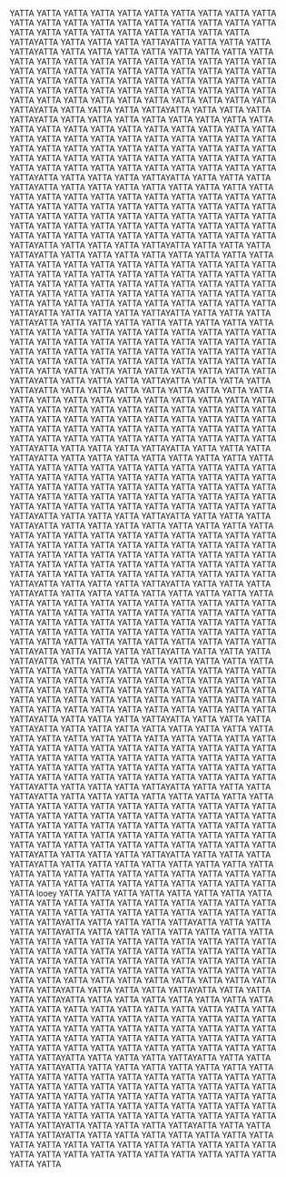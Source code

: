YATTA YATTA YATTA YATTA YATTA YATTA YATTA YATTA YATTA YATTA YATTA YATTA YATTA YATTA YATTA YATTA YATTA YATTA YATTA YATTA YATTA YATTA YATTA YATTA YATTA YATTA YATTA YATTA YATTA YATTAYATTA YATTA YATTA YATTA YATTAYATTA YATTA YATTA YATTA YATTAYATTA YATTA YATTA YATTA YATTA YATTA YATTA YATTA YATTA YATTA YATTA YATTA YATTA YATTA YATTA YATTA YATTA YATTA YATTA YATTA YATTA YATTA YATTA YATTA YATTA YATTA YATTA YATTA YATTA YATTA YATTA YATTA YATTA YATTA YATTA YATTA YATTA YATTA YATTA YATTA YATTA YATTA YATTA YATTA YATTA YATTA YATTA YATTA YATTA YATTA YATTA YATTA YATTA YATTA YATTA YATTA YATTA YATTA YATTA YATTAYATTA YATTA YATTA YATTA YATTAYATTA YATTA YATTA YATTA YATTAYATTA YATTA YATTA YATTA YATTA YATTA YATTA YATTA YATTA YATTA YATTA YATTA YATTA YATTA YATTA YATTA YATTA YATTA YATTA YATTA YATTA YATTA YATTA YATTA YATTA YATTA YATTA YATTA YATTA YATTA YATTA YATTA YATTA YATTA YATTA YATTA YATTA YATTA YATTA YATTA YATTA YATTA YATTA YATTA YATTA YATTA YATTA YATTA YATTA YATTA YATTA YATTA YATTA YATTA YATTA YATTA YATTA YATTA YATTA YATTAYATTA YATTA YATTA YATTA YATTAYATTA YATTA YATTA YATTA YATTAYATTA YATTA YATTA YATTA YATTA YATTA YATTA YATTA YATTA YATTA YATTA YATTA YATTA YATTA YATTA YATTA YATTA YATTA YATTA YATTA YATTA YATTA YATTA YATTA YATTA YATTA YATTA YATTA YATTA YATTA YATTA YATTA YATTA YATTA YATTA YATTA YATTA YATTA YATTA YATTA YATTA YATTA YATTA YATTA YATTA YATTA YATTA YATTA YATTA YATTA YATTA YATTA YATTA YATTA YATTA YATTA YATTA YATTA YATTA YATTAYATTA YATTA YATTA YATTA YATTAYATTA YATTA YATTA YATTA YATTAYATTA YATTA YATTA YATTA YATTA YATTA YATTA YATTA YATTA YATTA YATTA YATTA YATTA YATTA YATTA YATTA YATTA YATTA YATTA YATTA YATTA YATTA YATTA YATTA YATTA YATTA YATTA YATTA YATTA YATTA YATTA YATTA YATTA YATTA YATTA YATTA YATTA YATTA YATTA YATTA YATTA YATTA YATTA YATTA YATTA YATTA YATTA YATTA YATTA YATTA YATTA YATTA YATTA YATTA YATTA YATTA YATTA YATTA YATTA YATTAYATTA YATTA YATTA YATTA YATTAYATTA YATTA YATTA YATTA YATTAYATTA YATTA YATTA YATTA YATTA YATTA YATTA YATTA YATTA YATTA YATTA YATTA YATTA YATTA YATTA YATTA YATTA YATTA YATTA YATTA YATTA YATTA YATTA YATTA YATTA YATTA YATTA YATTA YATTA YATTA YATTA YATTA YATTA YATTA YATTA YATTA YATTA YATTA YATTA YATTA YATTA YATTA YATTA YATTA YATTA YATTA YATTA YATTA YATTA YATTA YATTA YATTA YATTA YATTA YATTA YATTA YATTA YATTA YATTA YATTAYATTA YATTA YATTA YATTA YATTAYATTA YATTA YATTA YATTA YATTAYATTA YATTA YATTA YATTA YATTA YATTA YATTA YATTA YATTA YATTA YATTA YATTA YATTA YATTA YATTA YATTA YATTA YATTA YATTA YATTA YATTA YATTA YATTA YATTA YATTA YATTA YATTA YATTA YATTA YATTA YATTA YATTA YATTA YATTA YATTA YATTA YATTA YATTA YATTA YATTA YATTA YATTA YATTA YATTA YATTA YATTA YATTA YATTA YATTA YATTA YATTA YATTA YATTA YATTA YATTA YATTA YATTA YATTA YATTA YATTAYATTA YATTA YATTA YATTA YATTAYATTA YATTA YATTA YATTA YATTAYATTA YATTA YATTA YATTA YATTA YATTA YATTA YATTA YATTA YATTA YATTA YATTA YATTA YATTA YATTA YATTA YATTA YATTA YATTA YATTA YATTA YATTA YATTA YATTA YATTA YATTA YATTA YATTA YATTA YATTA YATTA YATTA YATTA YATTA YATTA YATTA YATTA YATTA YATTA YATTA YATTA YATTA YATTA YATTA YATTA YATTA YATTA YATTA YATTA YATTA YATTA YATTA YATTA YATTA YATTA YATTA YATTA YATTA YATTA YATTAYATTA YATTA YATTA YATTA YATTAYATTA YATTA YATTA YATTA YATTAYATTA YATTA YATTA YATTA YATTA YATTA YATTA YATTA YATTA YATTA YATTA YATTA YATTA YATTA YATTA YATTA YATTA YATTA YATTA YATTA YATTA YATTA YATTA YATTA YATTA YATTA YATTA YATTA YATTA YATTA YATTA YATTA YATTA YATTA YATTA YATTA YATTA YATTA YATTA YATTA YATTA YATTA YATTA YATTA YATTA YATTA YATTA YATTA YATTA YATTA YATTA YATTA YATTA YATTA YATTA YATTA YATTA YATTA YATTA YATTAYATTA YATTA YATTA YATTA YATTAYATTA YATTA YATTA YATTA YATTAYATTA YATTA YATTA YATTA YATTA YATTA YATTA YATTA YATTA YATTA YATTA YATTA YATTA YATTA YATTA YATTA YATTA YATTA YATTA YATTA YATTA YATTA YATTA YATTA YATTA YATTA YATTA YATTA YATTA YATTA YATTA YATTA YATTA YATTA YATTA YATTA YATTA YATTA YATTA YATTA YATTA YATTA YATTA YATTA YATTA YATTA YATTA YATTA YATTA YATTA YATTA YATTA YATTA YATTA YATTA YATTA YATTA YATTA YATTA YATTAYATTA YATTA YATTA YATTA YATTAYATTA YATTA YATTA YATTA YATTAYATTA YATTA YATTA YATTA YATTA YATTA YATTA YATTA YATTA YATTA YATTA YATTA YATTA YATTA YATTA YATTA YATTA YATTA YATTA YATTA YATTA YATTA YATTA YATTA YATTA YATTA YATTA YATTA YATTA YATTA YATTA YATTA YATTA YATTA YATTA YATTA YATTA YATTA YATTA YATTA YATTA YATTA YATTA YATTA YATTA YATTA YATTA YATTA YATTA YATTA YATTA YATTA YATTA YATTA YATTA YATTA YATTA YATTA YATTA YATTAYATTA YATTA YATTA YATTA YATTAYATTA YATTA YATTA YATTA YATTAYATTA YATTA YATTA YATTA YATTA YATTA YATTA YATTA YATTA YATTA YATTA YATTA YATTA YATTA YATTA YATTA YATTA YATTA YATTA YATTA YATTA YATTA YATTA YATTA YATTA YATTA YATTA YATTA YATTA YATTA YATTA YATTA YATTA YATTA YATTA YATTA YATTA YATTA YATTA YATTA YATTA YATTA YATTA YATTA YATTA YATTA YATTA YATTA YATTA YATTA YATTA YATTA YATTA YATTA YATTA YATTA YATTA YATTA YATTA YATTAYATTA YATTA YATTA YATTA YATTAYATTA YATTA YATTA YATTA YATTAYATTA YATTA YATTA YATTA YATTA YATTA YATTA YATTA YATTA YATTA YATTA YATTA YATTA YATTA YATTA YATTA YATTA YATTA YATTA YATTA YATTA YATTA YATTA YATTA YATTA YATTA YATTA YATTA YATTA YATTA YATTA YATTA YATTA YATTA YATTA YATTA YATTA YATTA YATTA YATTA YATTA YATTA YATTA YATTA YATTA YATTA YATTA YATTA YATTA YATTA YATTA YATTA YATTA YATTA YATTA YATTA YATTA YATTA YATTA YATTAYATTA YATTA YATTA YATTA YATTAYATTA YATTA YATTA YATTA YATTAYATTA YATTA YATTA YATTA YATTA YATTA YATTA YATTA YATTA YATTA YATTA YATTA YATTA YATTA YATTA YATTA YATTA YATTA YATTA YATTA YATTA YATTA YATTA YATTA YATTA YATTA YATTA YATTA YATTA YATTA looey YATTA YATTA YATTA YATTA YATTA YATTA YATTA YATTA YATTA YATTA YATTA YATTA YATTA YATTA YATTA YATTA YATTA YATTA YATTA YATTA YATTA YATTA YATTA YATTA YATTA YATTA YATTA YATTA YATTA YATTAYATTA YATTA YATTA YATTA YATTAYATTA YATTA YATTA YATTA YATTAYATTA YATTA YATTA YATTA YATTA YATTA YATTA YATTA YATTA YATTA YATTA YATTA YATTA YATTA YATTA YATTA YATTA YATTA YATTA YATTA YATTA YATTA YATTA YATTA YATTA YATTA YATTA YATTA YATTA YATTA YATTA YATTA YATTA YATTA YATTA YATTA YATTA YATTA YATTA YATTA YATTA YATTA YATTA YATTA YATTA YATTA YATTA YATTA YATTA YATTA YATTA YATTA YATTA YATTA YATTA YATTA YATTA YATTA YATTA YATTAYATTA YATTA YATTA YATTA YATTAYATTA YATTA YATTA YATTA YATTAYATTA YATTA YATTA YATTA YATTA YATTA YATTA YATTA YATTA YATTA YATTA YATTA YATTA YATTA YATTA YATTA YATTA YATTA YATTA YATTA YATTA YATTA YATTA YATTA YATTA YATTA YATTA YATTA YATTA YATTA YATTA YATTA YATTA YATTA YATTA YATTA YATTA YATTA YATTA YATTA YATTA YATTA YATTA YATTA YATTA YATTA YATTA YATTA YATTA YATTA YATTA YATTA YATTA YATTA YATTA YATTA YATTA YATTA YATTA YATTAYATTA YATTA YATTA YATTA YATTAYATTA YATTA YATTA YATTA YATTAYATTA YATTA YATTA YATTA YATTA YATTA YATTA YATTA YATTA YATTA YATTA YATTA YATTA YATTA YATTA YATTA YATTA YATTA YATTA YATTA YATTA YATTA YATTA YATTA YATTA YATTA YATTA YATTA YATTA YATTA YATTA YATTA YATTA YATTA YATTA YATTA YATTA YATTA YATTA YATTA YATTA YATTA YATTA YATTA YATTA YATTA YATTA YATTA YATTA YATTA YATTA YATTA YATTA YATTA YATTA YATTA YATTA YATTA YATTA YATTAYATTA YATTA YATTA YATTA YATTAYATTA YATTA YATTA YATTA YATTAYATTA YATTA YATTA YATTA YATTA YATTA YATTA YATTA YATTA YATTA YATTA YATTA YATTA YATTA YATTA YATTA YATTA YATTA YATTA YATTA YATTA YATTA YATTA YATTA YATTA YATTA YATTA YATTA YATTA YATTA
















